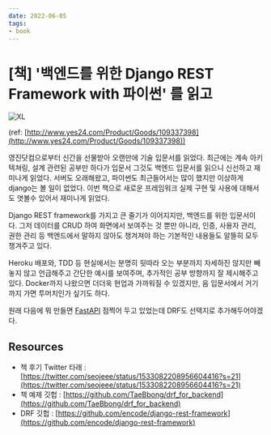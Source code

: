 ```yaml
---
date: 2022-06-05
tags: 
- book
---
```

# [책] '백엔드를 위한 Django REST Framework with 파이썬' 를 읽고

![XL](https://user-images.githubusercontent.com/2231510/172040685-b1dab315-3429-41b2-9a62-1a7bd16ea842.jpeg)

(ref: [http://www.yes24.com/Product/Goods/109337398](http://www.yes24.com/Product/Goods/109337398))


영진닷컴으로부터 신간을 선물받아 오랜만에 기술 입문서를 읽었다. 최근에는 계속 아키텍쳐링, 설계 관련된 공부만 하다가 입문서 그것도 백엔드 입문서를 읽으니 신선하고 재미나게 읽었다. 서버도 오래해왔고, 파이썬도 최근들어서는 많이 했지만 이상하게 django는 볼 일이 없었다. 이번 책으로 새로운 프레임워크 실제 구현 및 사용에 대해서도 엿볼수 있어서 재미나게 읽었다. 

Django REST framework를 가지고 큰 줄기가 이어지지만, 백엔드를 위한 입문서이다. 그저 데이터를 CRUD 하여 화면에서 보여주는 것 뿐만 아니라, 인증, 사용자 관리, 권한 관리 등 백엔드에서 말하지 않아도 챙겨져야 하는 기본적인 내용들도 알뜰히 모두 챙겨주고 있다. 

Heroku 배포와, TDD 등 현실에서는 분명히 뒷따라 오는 부분까지 자세하진 않지만 빼놓지 않고 언급해주고 간단한 예시를 보여주며, 추가적인 공부 방향까지 잘 제시해주고 있다. Docker까지 나왔으면 더더욱 현업과 가까워질 수 있겠지만, 음 입문서에서 거기까지 가면 투머치인가 싶기도 하다.

원래 다음에 뭐 만들면 [FastAPI](https://fastapi.tiangolo.com/ko/) 점찍어 두고 있었는데 DRF도 선택지로 추가해두어야겠다. 

## Resources 

- 책 후기 Twitter 타래 : [https://twitter.com/seojeee/status/1533082208956604416?s=21](https://twitter.com/seojeee/status/1533082208956604416?s=21) 
- 책 예제 깃헙 : [https://github.com/TaeBbong/drf_for_backend](https://github.com/TaeBbong/drf_for_backend)
- DRF 깃헙 : [https://github.com/encode/django-rest-framework](https://github.com/encode/django-rest-framework) 